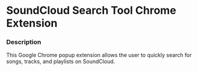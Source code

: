 # SoundCloud Search Tool Chrome Extension

### Description
This Google Chrome popup extension allows the user to quickly search for songs, tracks, and playlists on SoundCloud.
